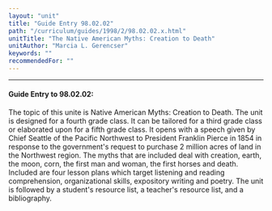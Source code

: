 ```yaml
---
layout: "unit"
title: "Guide Entry 98.02.02"
path: "/curriculum/guides/1998/2/98.02.02.x.html"
unitTitle: "The Native American Myths: Creation to Death"
unitAuthor: "Marcia L. Gerencser"
keywords: ""
recommendedFor: ""
---
```

<body>
<hr/>
<h4>
Guide Entry to 98.02.02:
</h4>
The topic of this unite is Native American Myths:  Creation to Death.  The unit is designed for a fourth grade class.  It can be tailored for a third grade class or elaborated upon for a fifth grade class.  It opens with a speech given by Chief Seattle of the Pacific Northwest to President Franklin Pierce in 1854 in response to the government's request to purchase 2 million acres of land in the Northwest region.  The myths that are included deal with creation, earth, the moon, corn, the first man and woman, the first horses and death.  Included are four lesson plans which target listening and reading comprehension, organizational skills, expository writing and poetry.  The unit is followed by a student's resource list, a teacher's resource list, and a bibliography.
</body>